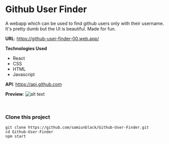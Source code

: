 # Github User Finder

A webapp which can be used to find github users only with their username. It's pretty dumb but the UI is beautiful. Made for fun.

**URL**: https://github-user-finder-00.web.app/

**Technologies Used**
- React
- CSS
- HTML
- Javascript


**API**: https://api.github.com


**Preview**:
![alt text](https://lh3.googleusercontent.com/vfp4QdOAcT69a_d3FiMqUZa8S-VXRcGyXXnCI3MgkyH9spwhZss97nctEQh9n59vo164BFr0LkDjcOwKq8I8ESD9LH9QwOtwF1_GjkmzcLDflKAdyagWWdjP-y-Hoyrha-TIRINW-Vp8R_cP2nddpOe91RifRWzPQPfXUEZk671xxsq_1o9Lp9LwnLN3WNfBeC2b772Abln-Yb-IGnfEZkphL7IBd5QKq8K8fZEkHJxi2IcT7gRuqOzRPqag9say4Io3vXysQ4Fi_nxSEGHzMFmPCYxrN_L6YQc3EUEiRXB5ruVXNr3aB_nlDMcvP4ezaxqC6H1oEpkO6c73625yzsy3kfzcNDuiKXEAOQSRDuVAWSowfvXx185bFVncK5YjH3AGzJaHTAU8WEveAOpM5vhelO1izW0ok0siOuQBUGy--ZcvL-vzUYkOK5KcoPD8vebPZ0SUusxON8rdMQhUV6g3-J35osf0GylvJpuk2uR1_VULP9FZSU8--HTiE9P-BgZhDDYtSs4TLM-hRjQx0SOMDY1jG7kJx_KZgn-wkJW9VlhRUKuCK4wc1dML8Z6jLasynFMCbNeQsAuZzpwdH0DxMttTqFXeQ_P_LQfJwZfB9rtoV9fKTUDsEeowT2VmqC426ddWqo66gsLfamasmIdwtXl4itQrzKZDcoLne3iao6Rxr_vBEn17Q3LBujotYSiHND6AsYBxFR2odNShnOyhkAwhoSyUlj--a4pTPcqnAXLpbho6dsn1A2aq1ryaGoL0VkwuwpxIdN_zJk96eSz60dtjrIppD2oGxhEtUaiGoZbSv49_nOT53JkzcfDX2-hAgs5s9yK8mdfrHUkTQagxh0cmwAGrBz2bN0RTYiCLp7AbSD4UhtGKt1Vaf8-ezyozx9OHx1YTER3PP-029326ajzDtMGW88EUa-8MdJ3T5BEX95w4z5FZNRKEU7Qf1RM3LKS2jKMcK3qGBzypcX88YrLjH0pjzlxupq_-38zzqV3Qtzj2EQ=w1235-h918-no?authuser=0)

<br/>

### **Clone this project**
 ```
 git clone https://github.com/samiunblack/Github-User-Finder.git
 cd Github-User-Finder
 npm start
 ```